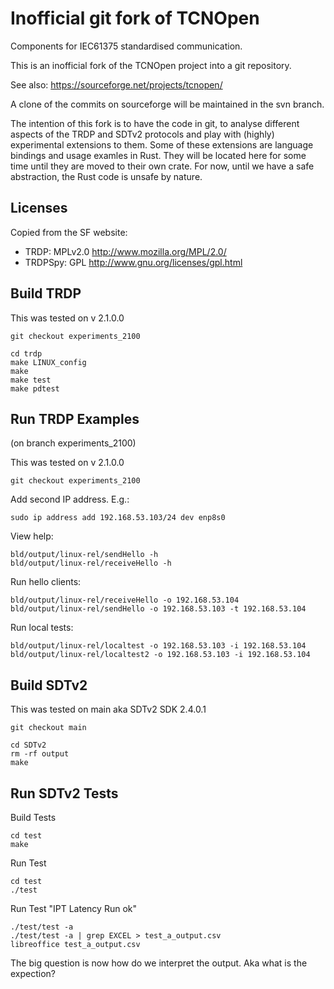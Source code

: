 
Inofficial git fork of TCNOpen
==============================

Components for IEC61375 standardised communication.

This is an inofficial fork of the TCNOpen project into a git repository.

See also: https://sourceforge.net/projects/tcnopen/

A clone of the commits on sourceforge will be maintained in the svn branch.

The intention of this fork is to have the code in git,
to analyse different aspects of the TRDP and SDTv2 protocols and play with
(highly) experimental extensions to them.
Some of these extensions are language bindings and usage examles in Rust.
They will be located here for some time until they are moved to their own
crate. For now, until we have a safe abstraction, the Rust code is unsafe
by nature.


Licenses
--------

Copied from the SF website:

* TRDP: MPLv2.0 http://www.mozilla.org/MPL/2.0/
* TRDPSpy: GPL http://www.gnu.org/licenses/gpl.html


Build TRDP
----------

This was tested on v 2.1.0.0

    git checkout experiments_2100

    cd trdp
    make LINUX_config
    make
    make test
    make pdtest


Run TRDP Examples
-----------------

(on branch experiments_2100)

This was tested on v 2.1.0.0

    git checkout experiments_2100

Add second IP address. E.g.:

    sudo ip address add 192.168.53.103/24 dev enp8s0

View help:

    bld/output/linux-rel/sendHello -h
    bld/output/linux-rel/receiveHello -h

Run hello clients:

    bld/output/linux-rel/receiveHello -o 192.168.53.104
    bld/output/linux-rel/sendHello -o 192.168.53.103 -t 192.168.53.104

Run local tests:

    bld/output/linux-rel/localtest -o 192.168.53.103 -i 192.168.53.104
    bld/output/linux-rel/localtest2 -o 192.168.53.103 -i 192.168.53.104


Build SDTv2
-----------

This was tested on main aka SDTv2 SDK 2.4.0.1

    git checkout main

    cd SDTv2
    rm -rf output
    make


Run SDTv2 Tests
------------------

Build Tests

    cd test
    make

Run Test

    cd test
    ./test

Run Test "IPT Latency Run ok"

    ./test/test -a
    ./test/test -a | grep EXCEL > test_a_output.csv
    libreoffice test_a_output.csv

The big question is now how do we interpret the output.
Aka what is the expection?


